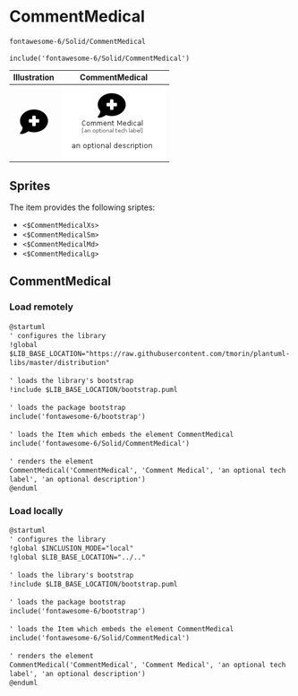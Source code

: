 # CommentMedical


```text
fontawesome-6/Solid/CommentMedical
```

```text
include('fontawesome-6/Solid/CommentMedical')
```



| Illustration | CommentMedical |
| :---: | :---: |
| ![illustration for Illustration](../../fontawesome-6/Solid/CommentMedical.png) | ![illustration for CommentMedical](../../fontawesome-6/Solid/CommentMedical.Local.png) |



## Sprites
The item provides the following sriptes:

- `<$CommentMedicalXs>`
- `<$CommentMedicalSm>`
- `<$CommentMedicalMd>`
- `<$CommentMedicalLg>`





## CommentMedical

### Load remotely
```plantuml
@startuml
' configures the library
!global $LIB_BASE_LOCATION="https://raw.githubusercontent.com/tmorin/plantuml-libs/master/distribution"

' loads the library's bootstrap
!include $LIB_BASE_LOCATION/bootstrap.puml

' loads the package bootstrap
include('fontawesome-6/bootstrap')

' loads the Item which embeds the element CommentMedical
include('fontawesome-6/Solid/CommentMedical')

' renders the element
CommentMedical('CommentMedical', 'Comment Medical', 'an optional tech label', 'an optional description')
@enduml
```

### Load locally
```plantuml
@startuml
' configures the library
!global $INCLUSION_MODE="local"
!global $LIB_BASE_LOCATION="../.."

' loads the library's bootstrap
!include $LIB_BASE_LOCATION/bootstrap.puml

' loads the package bootstrap
include('fontawesome-6/bootstrap')

' loads the Item which embeds the element CommentMedical
include('fontawesome-6/Solid/CommentMedical')

' renders the element
CommentMedical('CommentMedical', 'Comment Medical', 'an optional tech label', 'an optional description')
@enduml
```

